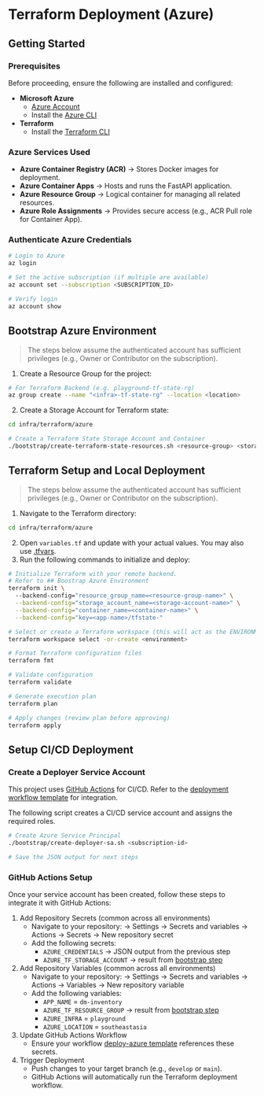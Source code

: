 # Terraform Deployment (Azure)

## Getting Started

### Prerequisites

Before proceeding, ensure the following are installed and configured:

- **Microsoft Azure**
  - [Azure Account](https://azure.microsoft.com/)  
  - Install the [Azure CLI](https://learn.microsoft.com/en-us/cli/azure/install-azure-cli)  
- **Terraform**
  - Install the [Terraform CLI](https://developer.hashicorp.com/terraform/install)

### Azure Services Used
- **Azure Container Registry (ACR)** → Stores Docker images for deployment.
- **Azure Container Apps** → Hosts and runs the FastAPI application.
- **Azure Resource Group** → Logical container for managing all related resources.
- **Azure Role Assignments** → Provides secure access (e.g., ACR Pull role for Container App).

### Authenticate Azure Credentials

```bash
# Login to Azure
az login

# Set the active subscription (if multiple are available)
az account set --subscription <SUBSCRIPTION_ID>

# Verify login
az account show
```

## Bootstrap Azure Environment
> The steps below assume the authenticated account has sufficient privileges (e.g., Owner or Contributor on the subscription).

1. Create a Resource Group for the project:
```bash
# For Terraform Backend (e.g. playground-tf-state-rg)
az group create --name "<infra>-tf-state-rg" --location <location>
```
2. Create a Storage Account for Terraform state:
```bash
cd infra/terraform/azure

# Create a Terraform State Storage Account and Container
./bootstrap/create-terraform-state-resources.sh <resource-group> <storage-account-name> <location>
```

## Terraform Setup and Local Deployment
> The steps below assume the authenticated account has sufficient privileges (e.g., Owner or Contributor on the subscription).

1. Navigate to the Terraform directory:

```bash
cd infra/terraform/azure
```

2. Open `variables.tf` and update with your actual values. You may also
   use [.tfvars](https://developer.hashicorp.com/terraform/language/values/variables#assigning-values-to-root-module-variables).
3. Run the following commands to initialize and deploy:

```bash
# Initialize Terraform with your remote backend.
# Refer to ## Boostrap Azure Environment
terraform init \  
  --backend-config="resource_group_name=<resource-group-name>" \
  --backend-config="storage_account_name=<storage-account-name>" \
  --backend-config="container_name=<container-name>" \
  --backend-config="key=<app-name>/tfstate-"

# Select or create a Terraform workspace (this will act as the ENVIRONMENT e.g. dev)
terraform workspace select -or-create <environment>

# Format Terraform configuration files
terraform fmt

# Validate configuration
terraform validate

# Generate execution plan
terraform plan

# Apply changes (review plan before approving)
terraform apply
```

## Setup CI/CD Deployment

### Create a Deployer Service Account

This project uses [GitHub Actions](https://github.com/features/actions) for CI/CD.
Refer to the [deployment workflow template](../../../.github/workflows/deploy-azure.yml) for integration.

The following script creates a CI/CD service account and assigns the required roles.
```bash
# Create Azure Service Principal
./bootstrap/create-deployer-sa.sh <subscription-id>

# Save the JSON output for next steps
```

### GitHub Actions Setup

Once your service account has been created, follow these steps to integrate it with GitHub Actions:

1. Add Repository Secrets (common across all environments)
    - Navigate to your repository: → Settings → Secrets and variables → Actions → Secrets → New repository secret
    - Add the following secrets:
        - `AZURE_CREDENTIALS` → JSON output from the previous step
        - `AZURE_TF_STORAGE_ACCOUNT` → result from [bootstrap step](#bootstrap-azure-environment)
2. Add Repository Variables (common across all environments)
    - Navigate to your repository: → Settings → Secrets and variables → Actions → Variables → New repository variable
    - Add the following variables:
        - `APP_NAME` = `dm-inventory`
        - `AZURE_TF_RESOURCE_GROUP` → result from [bootstrap step](#bootstrap-azure-environment)
        - `AZURE_INFRA` = `playground`
        - `AZURE_LOCATION` = `southeastasia`
3. Update GitHub Actions Workflow
    - Ensure your workflow [deploy-azure template](../../../.github/workflows/deploy-azure.yml) references these secrets.
4. Trigger Deployment
    - Push changes to your target branch (e.g., `develop` or `main`).
    - GitHub Actions will automatically run the Terraform deployment workflow.
